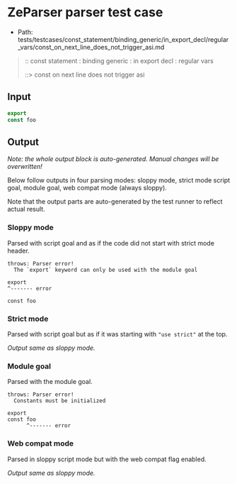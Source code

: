 # ZeParser parser test case

- Path: tests/testcases/const_statement/binding_generic/in_export_decl/regular_vars/const_on_next_line_does_not_trigger_asi.md

> :: const statement : binding generic : in export decl : regular vars
>
> ::> const on next line does not trigger asi

## Input

`````js
export
const foo
`````

## Output

_Note: the whole output block is auto-generated. Manual changes will be overwritten!_

Below follow outputs in four parsing modes: sloppy mode, strict mode script goal, module goal, web compat mode (always sloppy).

Note that the output parts are auto-generated by the test runner to reflect actual result.

### Sloppy mode

Parsed with script goal and as if the code did not start with strict mode header.

`````
throws: Parser error!
  The `export` keyword can only be used with the module goal

export
^------- error

const foo
`````

### Strict mode

Parsed with script goal but as if it was starting with `"use strict"` at the top.

_Output same as sloppy mode._

### Module goal

Parsed with the module goal.

`````
throws: Parser error!
  Constants must be initialized

export
const foo
      ^------- error
`````


### Web compat mode

Parsed in sloppy script mode but with the web compat flag enabled.

_Output same as sloppy mode._
